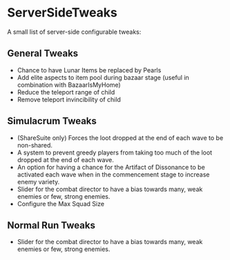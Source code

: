# ServerSideTweaks

A small list of server-side configurable tweaks:

## General Tweaks

- Chance to have Lunar Items be replaced by Pearls
- Add elite aspects to item pool during bazaar stage (useful in combination with BazaarIsMyHome)
- Reduce the teleport range of child
- Remove teleport invincibility of child

## Simulacrum Tweaks

- (ShareSuite only) Forces the loot dropped at the end of each wave to be non-shared.
- A system to prevent greedy players from taking too much of the loot dropped at the end of each wave.
- An option for having a chance for the Artifact of Dissonance to be activated each wave when in the commencement stage to increase enemy variety.
- Slider for the combat director to have a bias towards many, weak enemies or few, strong enemies.
- Configure the Max Squad Size

## Normal Run Tweaks

- Slider for the combat director to have a bias towards many, weak enemies or few, strong enemies.
